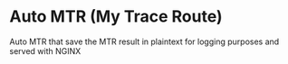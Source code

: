 # Auto MTR (My Trace Route)
Auto MTR that save the MTR result in plaintext for logging purposes and served with NGINX
